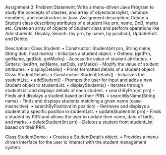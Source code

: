 Assignment 3:
Problem Statement: 
Write a menu-driven Java Program to study the concepts of classes, and array of objects/arraylist, instance members, and constructors in Java. Assignment description: Create a Student class describing attributes of a student like prn, name, DoB, marks etc. Create an array of objects of Student class and perform operations like Add students, Display, Search. (by prn, by name, by position), Update/Edit and Delete.

Description:
Class Student:
•	Constructor: Student(int prn, String name, String dob, float marks) - Initializes a student object.
•	Getters: (getPrn, getName, getDob, getMarks) - Access the value of student attributes.
•	Setters: (setPrn, setName, setDob, setMarks) - Modify the value of student attributes.
•	displayDetails() - Prints formatted details of a student object.
Class StudentDetails:
•	Constructor: StudentDetails() - Initializes the studentList.
•	addStudent() - Prompts the user for input and adds a new Student object to studentList.
•	displayStudents() - Iterates through studentList and displays details of each student.
•	searchByPrn(int prn) - Finds and displays a student based on their PRN.
•	searchByName(String name) - Finds and displays students matching a given name (case-insensitive).
•	searchByPosition(int position) - Retrieves and displays a student at a specific position in studentList.
•	updateStudent(int prn) - Finds a student by PRN and allows the user to update their name, date of birth, and marks.
•	deleteStudent(int prn) - Deletes a student from studentList based on their PRN.

Class StudentDemo : 
•	Creates a StudentDetails object.
•	Provides a menu-driven interface for the user to interact with the student management system.

